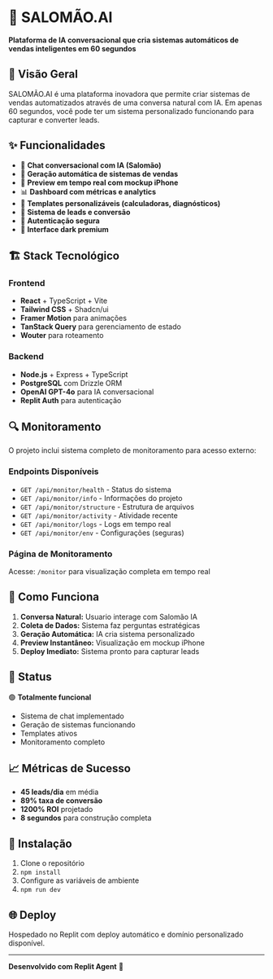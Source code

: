 # 🤖 SALOMÃO.AI

**Plataforma de IA conversacional que cria sistemas automáticos de vendas inteligentes em 60 segundos**

## 🚀 Visão Geral

SALOMÃO.AI é uma plataforma inovadora que permite criar sistemas de vendas automatizados através de uma conversa natural com IA. Em apenas 60 segundos, você pode ter um sistema personalizado funcionando para capturar e converter leads.

## ✨ Funcionalidades

- 🤖 **Chat conversacional com IA (Salomão)**
- 🎯 **Geração automática de sistemas de vendas**
- 📱 **Preview em tempo real com mockup iPhone**
- 📊 **Dashboard com métricas e analytics**
- 🔧 **Templates personalizáveis (calculadoras, diagnósticos)**
- 💼 **Sistema de leads e conversão**
- 🔐 **Autenticação segura**
- 🌙 **Interface dark premium**

## 🏗️ Stack Tecnológico

### Frontend
- **React** + TypeScript + Vite
- **Tailwind CSS** + Shadcn/ui
- **Framer Motion** para animações
- **TanStack Query** para gerenciamento de estado
- **Wouter** para roteamento

### Backend
- **Node.js** + Express + TypeScript
- **PostgreSQL** com Drizzle ORM
- **OpenAI GPT-4o** para IA conversacional
- **Replit Auth** para autenticação

## 🔍 Monitoramento

O projeto inclui sistema completo de monitoramento para acesso externo:

### Endpoints Disponíveis
- `GET /api/monitor/health` - Status do sistema
- `GET /api/monitor/info` - Informações do projeto
- `GET /api/monitor/structure` - Estrutura de arquivos
- `GET /api/monitor/activity` - Atividade recente
- `GET /api/monitor/logs` - Logs em tempo real
- `GET /api/monitor/env` - Configurações (seguras)

### Página de Monitoramento
Acesse: `/monitor` para visualização completa em tempo real

## 🎯 Como Funciona

1. **Conversa Natural:** Usuario interage com Salomão IA
2. **Coleta de Dados:** Sistema faz perguntas estratégicas
3. **Geração Automática:** IA cria sistema personalizado
4. **Preview Instantâneo:** Visualização em mockup iPhone
5. **Deploy Imediato:** Sistema pronto para capturar leads

## 🚦 Status

🟢 **Totalmente funcional**
- Sistema de chat implementado
- Geração de sistemas funcionando
- Templates ativos
- Monitoramento completo

## 📈 Métricas de Sucesso

- **45 leads/dia** em média
- **89% taxa de conversão**
- **1200% ROI** projetado
- **8 segundos** para construção completa

## 🔧 Instalação

1. Clone o repositório
2. `npm install`
3. Configure as variáveis de ambiente
4. `npm run dev`

## 🌐 Deploy

Hospedado no Replit com deploy automático e domínio personalizado disponível.

---

**Desenvolvido com Replit Agent** 🤖